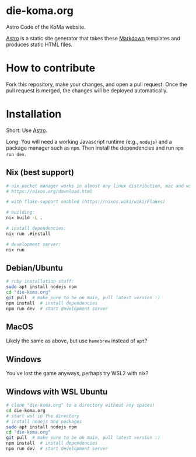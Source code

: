 # die-koma.org
Astro Code of the KoMa website.

[Astro](https://astro.build/) is a static site generator that takes
these [Markdown](https://commonmark.org/help/) templates and produces static HTML files.

# How to contribute

Fork this repository, make your changes, and open a pull request. Once
the pull request is merged, the changes will be deployed
automatically.

# Installation
Short: Use [Astro](https://astro.build/).

Long: You will need a working Javascript runtime (e.g., `nodejs`) and
a package manager such as `npm`. Then install the dependencies and run
`npm run dev`.

## Nix (best support)
```sh
# nix packet manager works in almost any linux distribution, mac and wsl1/2
# https://nixos.org/download.html

# with flake-support enabled (https://nixos.wiki/wiki/Flakes)

# building:
nix build -L .

# install dependencies:
nix run .#install

# development server:
nix run
```


## Debian/Ubuntu
```sh
# ruby installation stuff:
sudo apt install nodejs npm
cd "die-koma.org"
git pull  # make sure to be on main, pull latest version :)
npm install  # install dependencies
npm run dev  # start development server
```

## MacOS
Likely the same as above, but use `homebrew` instead of `apt`?


## Windows
You've lost the game anyways, perhaps try WSL2 with nix?

## Windows with WSL Ubuntu
```sh
# clone "die-koma.org" to a directory without any spaces!
cd die-koma.org
# start wsl in the directory
# install nodejs and packages
sudo apt install nodejs npm
cd "die-koma.org"
git pull  # make sure to be on main, pull latest version :)
npm install  # install dependencies
npm run dev  # start development server
```
